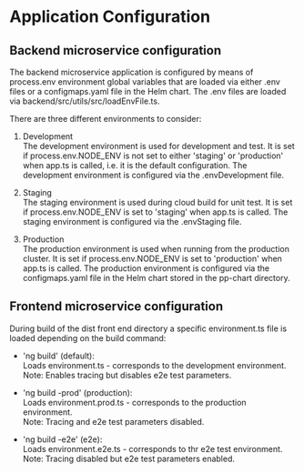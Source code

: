 # Application Configuration

## Backend microservice configuration

The backend microservice application is configured by means of process.env environment global variables that are loaded via either .env files or a configmaps.yaml file in the Helm chart.  The .env files are loaded via backend/src/utils/src/loadEnvFile.ts.

There are three different environments to consider:

1. Development  
The development environment is used for development and test.  It is set if process.env.NODE_ENV is not set to either 'staging' or 'production' when app.ts is called, i.e. it is the default configuration.  The development environment is configured via the .envDevelopment file.

2. Staging  
The staging environment is used during cloud build for unit test.  It is set if process.env.NODE_ENV is set to 'staging' when app.ts is called.  The staging environment is configured via the .envStaging file.

3. Production  
The production environment is used when running from the production cluster.  It is set if process.env.NODE_ENV is set to 'production' when app.ts is called.  The production environment is configured via the configmaps.yaml file in the Helm chart stored in the pp-chart directory.

## Frontend microservice configuration

During build of the dist front end directory a specific environment.ts file is loaded depending on the build command:

- 'ng build' (default):  
Loads environment.ts - corresponds to the development environment.  
Note: Enables tracing but disables e2e test parameters.

- 'ng build -prod' (production):  
Loads environment.prod.ts - corresponds to the production environment.  
Note: Tracing and e2e test parameters disabled.

- 'ng build -e2e' (e2e):  
Loads environment.e2e.ts - corresponds to thr e2e test environment.  
Note: Tracing disabled but e2e test parameters enabled.

